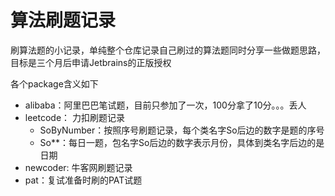 # 算法刷题记录

刷算法题的小记录，单纯整个仓库记录自己刷过的算法题同时分享一些做题思路，目标是三个月后申请Jetbrains的正版授权

各个package含义如下
+ alibaba：阿里巴巴笔试题，目前只参加了一次，100分拿了10分。。。丢人
+ leetcode： 力扣刷题记录
  - SoByNumber：按照序号刷题记录，每个类名字So后边的数字是题的序号
  - So**：每日一题，包名字So后边的数字表示月份，具体到类名字后边的是日期
+ newcoder: 牛客网刷题记录
+ pat：复试准备时刷的PAT试题
